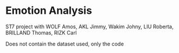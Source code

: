 # Emotion Analysis

ST7 project with WOLF Amos, AKL Jimmy, Wakim Johny, LIU Roberta, BRILLAND Thomas, RIZK Carl

Does not contain the dataset used, only the code
